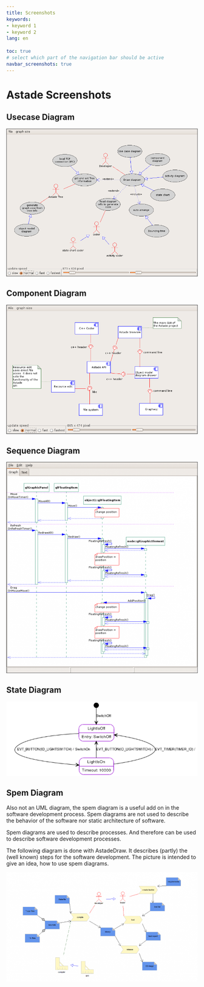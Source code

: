 ```yaml
---
title: Screenshots
keywords:
- keyword 1
- keyword 2
lang: en

toc: true
# select which part of the navigation bar should be active
navbar_screenshots: true
---
```


Astade Screenshots
==================

Usecase Diagram
---------------

![Usecase Diagram](media/usecase.png)

Component Diagram
-----------------

![Component Diagram](media/component.png)

Sequence Diagram
-----------------

![Sequence Diagram](media/sequence.png)

State Diagram
-----------------

![State Diagram](media/statechart.png)

Spem Diagram
------------

Also not an UML diagram, the spem diagram is a useful add on in the software development process. Spem diagrams are not used to describe the behavior of the software nor static architecture of software.

Spem diagrams are used to describe processes. And therefore can be used to describe software development processes.

The following diagram is done with AstadeDraw. It describes (partly) the (well known) steps for the software development. The picture is intended to give an idea, how to use spem diagrams.

![Spem Diagram](media/spem.png)

